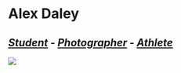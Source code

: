 # Alex Daley
## *[Student](./University_of_Delaware) - [Photographer](./Photography) - [Athlete](./Frisbee)*


<img class = "pfp-pic" src = "https://user-images.githubusercontent.com/89869602/134608273-06e91601-544b-4551-b8a4-b240dc9395e0.jpeg">


